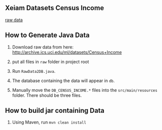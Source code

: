 ## Xeiam Datasets Census Income

[raw data](http://archive.ics.uci.edu/ml/datasets/Census+Income) 

## How to Generate Java Data

1. Download raw data from here: <http://archive.ics.uci.edu/ml/datasets/Census+Income>

1. put all files in `raw` folder in project root

1. Run `RawData2DB.java`. 

1. The database containing the data will appear in `db`.

1. Manually move the `DB_CENSUS_INCOME.*` files into the `src/main/resources` folder. There should be three files. 

## How to build jar containing Data

1. Using Maven, run `mvn clean install`